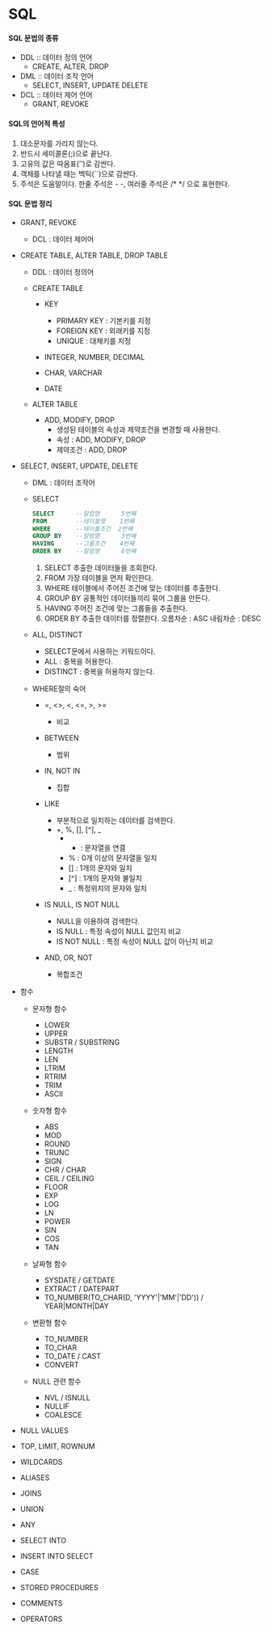 # SQL

#### SQL 문법의 종류
* DDL :: 데이터 정의 언어
	* CREATE, ALTER, DROP
* DML :: 데이터 조작 언어
	* SELECT, INSERT, UPDATE DELETE
* DCL :: 데이터 제어 언어
	* GRANT, REVOKE

#### SQL의 언어적 특성
1. 대소문자를 가리지 않는다.
2. 반드시 세미콜론(;)으로 끝난다.
3. 고유의 값은 따옴표(’’)로 감싼다.
4. 객채를 나타낼 때는 백틱(``)으로 감싼다.
5. 주석은 도움말이다. 한줄 주석은 - -, 여러줄 주석은 /* */ 으로 표현한다.

#### SQL 문법 정리
* GRANT, REVOKE
  * DCL : 데이터 제어어


* CREATE TABLE, ALTER TABLE, DROP TABLE
  * DDL : 데이터 정의어

  * CREATE TABLE
    * KEY
        * PRIMARY KEY : 기본키를 지정
        * FOREIGN KEY : 외래키를 지정
        * UNIQUE : 대체키를 지정

    * INTEGER, NUMBER, DECIMAL
    * CHAR, VARCHAR
    * DATE

  * ALTER TABLE
    * ADD, MODIFY, DROP
      * 생성된 테이블의 속성과 제약조건을 변경할 때 사용한다.
      * 속성 : ADD, MODIFY, DROP
      * 제약조건 : ADD, DROP


* SELECT, INSERT, UPDATE, DELETE
  * DML : 데이터 조작어
  
  * SELECT
      ```sql
      SELECT      --칼럽명      5번째
      FROM        --테이블명    1번째
      WHERE       --테이블조건  2번째
      GROUP BY    --칼럼명      3번째
      HAVING      --그룹조건    4번째
      ORDER BY    --칼럼명      6번째
      ```

    1. SELECT
      추출한 데이터들을 조회한다.
    2. FROM
      가장 테이블을 먼저 확인한다.
    3. WHERE
      테이블에서 주어진 조건에 맞는 데이터를 추출한다.
    4. GROUP BY
      공통적인 데이터들끼리 묶어 그룹을 만든다.
    5. HAVING
      주어진 조건에 맞는 그룹들을 추출한다. 
    6. ORDER BY
      추출한 데이터를 정렬한다.
      오름차순 : ASC 
      내림차순 : DESC

  * ALL, DISTINCT
    * SELECT문에서 사용하는 키워드이다.
    * ALL : 중복을 허용한다.
    * DISTINCT : 중복을 허용하지 않는다.

  * WHERE절의 숙어
    * =, <>, <, <=, >, >=
      * 비교

    * BETWEEN
      * 범위

    * IN, NOT IN
      * 집합

    * LIKE
      * 부분적으로 일치하는 데이터를 검색한다.
      * +, %, [], [^], _
        * + : 문자열을 연결
        * % : 0개 이상의 문자열을 일치
        * [] : 1개의 문자와 일치
        * [^] : 1개의 문자와 불일치
        * _ : 특정위치의 문자와 일치

    * IS NULL, IS NOT NULL
      * NULL을 이용하여 검색한다.
      * IS NULL : 특정 속성이 NULL 값인지 비교
      * IS NOT NULL : 특정 속성이 NULL 값이 아닌지 비교

    * AND, OR, NOT
      * 복합조건


* 함수
  * 문자형 함수
    * LOWER
    * UPPER
    * SUBSTR / SUBSTRING
    * LENGTH
    * LEN
    * LTRIM
    * RTRIM
    * TRIM
    * ASCII

  * 숫자형 함수
    * ABS
    * MOD
    * ROUND
    * TRUNC
    * SIGN
    * CHR / CHAR
    * CEIL / CEILING
    * FLOOR
    * EXP
    * LOG
    * LN
    * POWER
    * SIN
    * COS
    * TAN

  * 날짜형 함수
    * SYSDATE / GETDATE
    * EXTRACT / DATEPART
    * TO_NUMBER(TO_CHAR(D, 'YYYY'|'MM'|'DD')) / YEAR|MONTH|DAY

  * 변환형 함수
    * TO_NUMBER
    * TO_CHAR
    * TO_DATE / CAST
    * CONVERT

  * NULL 관련 함수
    * NVL / ISNULL
    * NULLIF
    * COALESCE

  




* NULL VALUES
* TOP, LIMIT, ROWNUM
* WILDCARDS
* ALIASES
* JOINS
* UNION
* ANY
* SELECT INTO
* INSERT INTO SELECT
* CASE
* STORED PROCEDURES
* COMMENTS
* OPERATORS